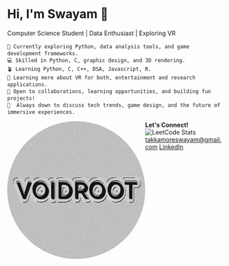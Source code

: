 # Hi, I'm Swayam 👋
Computer Science Student | Data Enthusiast |  Exploring VR
```
🔭 Currently exploring Python, data analysis tools, and game development frameworks.
💻 Skilled in Python, C, graphic design, and 3D rendering.
🪴 Learning Python, C, C++, DSA, Javascript, R.
🌱 Learning more about VR for both, entertainment and research applications.
🤔 Open to collaborations, learning opportunities, and building fun projects!
💬  Always down to discuss tech trends, game design, and the future of immersive experiences. 
```
**Let's Connect!**
<img src="VoidRoot.png" width="320px" align="left" style="border-radius: 50%" draggable="false" clickable="false">
![LeetCode Stats](https://leetcard.jacoblin.cool/SwayamTakkamore?ext=heatmap&theme=wtf&font=M+PLUS+Rounded+1c&border=1&radius=20)
[takkamoreswayam@gmail.com](mailto:takkamoreswayam@gmail.com)
[LinkedIn](https://www.linkedin.com/in/swayam-voidroot)

